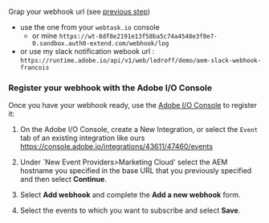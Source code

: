 

Grap your webhook url (see [previous step](2.aem-event-webhooks.md))
* use the one from your `webtask.io` console
  * or mine `https://wt-8df8e2191e13f58ba5c74a4548e3f0e7-0.sandbox.auth0-extend.com/webhook/log`
* or use my slack notification webook url : `https://runtime.adobe.io/api/v1/web/ledroff/demo/aem-slack-webhook-francois`


### Register your webhook with the Adobe I/O Console 

Once you have your webhook ready, use the [Adobe I/O Console](https://adobe.io/console) to register it:

1. On the Adobe I/O Console, create a New Integration, 
or select the `Event` tab of an existing integration like ours https://console.adobe.io/integrations/43611/47460/events 

3. Under `New Event Providers>Marketing Cloud' select the AEM hostname 
you specified in the base URL that you previously specified and then select **Continue**.

5. Select **Add webhook** and complete the **Add a new webhook** form.

6. Select the events to which you want to subscribe and select **Save**.
  
